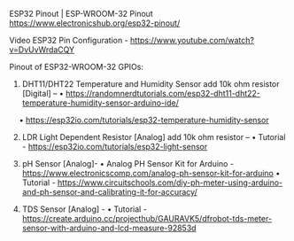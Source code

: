 ESP32 Pinout | ESP-WROOM-32 Pinout
https://www.electronicshub.org/esp32-pinout/

Video ESP32 Pin Configuration -
https://www.youtube.com/watch?v=DvUvWrdaCQY

Pinout of ESP32-WROOM-32 GPIOs:

 

1.	DHT11/DHT22 Temperature and Humidity Sensor add 10k ohm resistor [Digital] – 
•	https://randomnerdtutorials.com/esp32-dht11-dht22-temperature-humidity-sensor-arduino-ide/ 

 
•	https://esp32io.com/tutorials/esp32-temperature-humidity-sensor

2.	LDR Light Dependent Resistor [Analog] add 10k ohm resistor – 
•	Tutorial - https://esp32io.com/tutorials/esp32-light-sensor


3.	pH Sensor [Analog]-
•	Analog PH Sensor Kit for Arduino -https://www.electronicscomp.com/analog-ph-sensor-kit-for-arduino
•	Tutorial - https://www.circuitschools.com/diy-ph-meter-using-arduino-and-ph-sensor-and-calibrating-it-for-accuracy/

4.	TDS Sensor [Analog] -
•	Tutorial - https://create.arduino.cc/projecthub/GAURAVK5/dfrobot-tds-meter-sensor-with-arduino-and-lcd-measure-92853d

